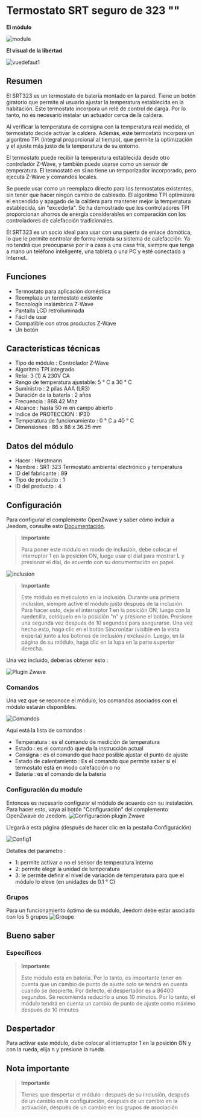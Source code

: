 # Termostato SRT seguro de 323 ""

**El módulo**

![module](images/secure.srt323/module.jpg)

**El visual de la libertad**

![vuedefaut1](images/secure.srt323/vuedefaut1.jpg)

## Resumen

El SRT323 es un termostato de batería montado en la pared. Tiene un botón giratorio que permite al usuario ajustar la temperatura establecida en la habitación. Este termostato incorpora un relé de control de carga. Por lo tanto, no es necesario instalar un actuador cerca de la caldera.

Al verificar la temperatura de consigna con la temperatura real medida, el termostato decide activar la caldera. Además, este termostato incorpora un algoritmo TPI (integral proporcional al tiempo), que permite la optimización y el ajuste más justo de la temperatura de su entorno.

El termostato puede recibir la temperatura establecida desde otro controlador Z-Wave, y también puede usarse como un sensor de temperatura. El termostato en sí no tiene un temporizador incorporado, pero ejecuta Z-Wave y comandos locales.

Se puede usar como un reemplazo directo para los termostatos existentes, sin tener que hacer ningún cambio de cableado. El algoritmo TPI optimizará el encendido y apagado de la caldera para mantener mejor la temperatura establecida, sin "excederla". Se ha demostrado que los controladores TPI proporcionan ahorros de energía considerables en comparación con los controladores de calefacción tradicionales.

El SRT323 es un socio ideal para usar con una puerta de enlace domótica, lo que le permite controlar de forma remota su sistema de calefacción. Ya no tendrá que preocuparse por ir a casa a una casa fría, siempre que tenga a mano un teléfono inteligente, una tableta o una PC y esté conectado a Internet.

## Funciones

-   Termostato para aplicación doméstica
-   Reemplaza un termostato existente
-   Tecnología inalámbrica Z-Wave
-   Pantalla LCD retroiluminada
-   Fácil de usar
-   Compatible con otros productos Z-Wave
-   Un botón

## Características técnicas

-   Tipo de módulo : Controlador Z-Wave
-   Algoritmo TPI integrado
-   Relai: 3 (1) A 230V CA
-   Rango de temperatura ajustable: 5 ° C a 30 ° C
-   Suministro : 2 pilas AAA (LR3)
-   Duración de la batería : 2 años
-   Frecuencia : 868.42 Mhz
-   Alcance : hasta 50 m en campo abierto
-   Indice de PROTECCION : IP30
-   Temperatura de funcionamiento : 0 ° C a 40 ° C
-   Dimensiones : 86 x 86 x 36.25 mm

## Datos del módulo

-   Hacer : Horstmann
-   Nombre : SRT 323 Termostato ambiental electrónico y temperatura
-   ID del fabricante : 89
-   Tipo de producto : 1
-   ID del producto : 4

## Configuración

Para configurar el complemento OpenZwave y saber cómo incluir a Jeedom, consulte esto [Documentación](https://doc.jeedom.com/es_ES/plugins/automation%20protocol/openzwave/).

> **Importante**
>
> Para poner este módulo en modo de inclusión, debe colocar el interruptor 1 en la posición ON, luego usar el dial para mostrar L y presionar el dial, de acuerdo con su documentación en papel.

![inclusion](images/secure.srt323/inclusion.jpg)

> **Importante**
>
> Este módulo es meticuloso en la inclusión. Durante una primera inclusión, siempre active el módulo justo después de la inclusión. Para hacer esto, deje el interruptor 1 en la posición ON, luego con la ruedecilla, colóquelo en la posición "n" y presione el botón. Presione una segunda vez después de 10 segundos para asegurarse. Una vez hecho esto, haga clic en el botón Sincronizar (visible en la vista experta) junto a los botones de inclusión / exclusión. Luego, en la página de su módulo, haga clic en la lupa en la parte superior derecha.

Una vez incluido, deberías obtener esto :

![Plugin Zwave](images/secure.srt323/information.jpg)

### Comandos

Una vez que se reconoce el módulo, los comandos asociados con el módulo estarán disponibles.

![Comandos](images/secure.srt323/commandes.jpg)

Aquí está la lista de comandos :

-   Temperatura : es el comando de medición de temperatura
-   Estado : es el comando que da la instrucción actual
-   Consigna : es el comando que hace posible ajustar el punto de ajuste
-   Estado de calentamiento : Es el comando que permite saber si el termostato está en modo calefacción o no
-   Batería : es el comando de la batería

### Configuración du module

Entonces es necesario configurar el módulo de acuerdo con su instalación. Para hacer esto, vaya al botón "Configuración" del complemento OpenZwave de Jeedom.
![Configuración plugin Zwave](images/plugin/bouton_configuration.jpg)

Llegará a esta página (después de hacer clic en la pestaña Configuración)

![Config1](images/secure.srt323/config1.jpg)

Detalles del parámetro :

-   1: permite activar o no el sensor de temperatura interno
-   2: permite elegir la unidad de temperatura
-   3: le permite definir el nivel de variación de temperatura para que el módulo lo eleve (en unidades de 0.1 ° C)

### Grupos

Para un funcionamiento óptimo de su módulo, Jeedom debe estar asociado con los 5 grupos
![Groupe](images/secure.srt323/groupe.jpg)

## Bueno saber

### Específicos

> **Importante**
>
> Este módulo está en batería. Por lo tanto, es importante tener en cuenta que un cambio de punto de ajuste solo se tendrá en cuenta cuando se despierte. Por defecto, el despertador es a 86400 segundos. Se recomienda reducirlo a unos 10 minutos. Por lo tanto, el módulo tendrá en cuenta un cambio de punto de ajuste como máximo después de 10 minutos

## Despertador

Para activar este módulo, debe colocar el interruptor 1 en la posición ON y
con la rueda, elija n y presione la rueda.

## Nota importante

> **Importante**
>
> Tienes que despertar el módulo : después de su inclusión, después de un cambio en la configuración, después de un cambio en la activación, después de un cambio en los grupos de asociación
